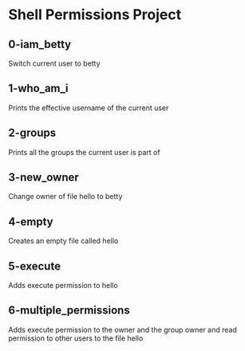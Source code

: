 # Shell Permissions Project

## 0-iam_betty
Switch current user to betty

## 1-who_am_i
Prints the effective username of the current user

## 2-groups
Prints all the groups the current user is part of

## 3-new_owner
Change owner of file hello to betty

## 4-empty
Creates an empty file called hello

## 5-execute
Adds execute permission to hello 

## 6-multiple_permissions
Adds execute permission to the owner and the group owner and read permission to other users to the file hello